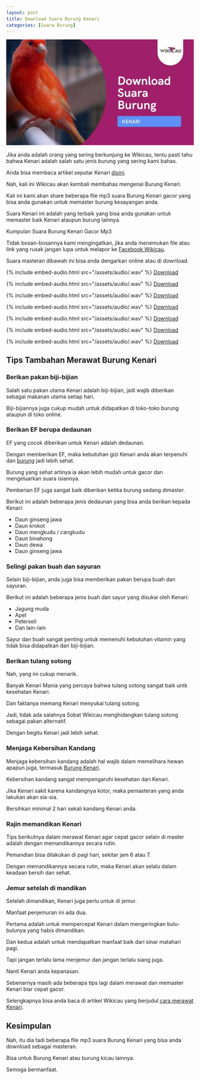 ```yaml
---
layout: post
title: Download Suara Burung Kenari
categories: [Suara Burung]
---
```


![](/images/suara-burung-kenari.webp)

Jika anda adalah orang yang sering berkunjung ke Wikicau, tentu pasti tahu bahwa Kenari adalah salah satu jenis burung yang sering kami bahas.

Anda bisa membaca artikel seputar Kenari [disini](https://wikicau.com/?s=kenari).

Nah, kali ini Wikicau akan kembali membahas mengenai Burung Kenari.

Kali ini kami akan share beberapa file mp3 suara Burung Kenari gacor yang bisa anda gunakan untuk memaster burung kesayangan anda.

Suara Kenari ini adalah yang terbaik yang bisa anda gunakan untuk memaster baik Kenari ataupun burung lainnya.

Kumpulan Suara Burung Kenari Gacor Mp3

Tidak bosan-bosannya kami mengingatkan, jika anda menemukan file atau link yang rusak jangan lupa untuk melapor ke [Facebook Wikicau](https://www.facebook.com/wikicau).

Suara masteran dibawah ini bisa anda dengarkan online atau di download.

{% include embed-audio.html src="/assets/audio/<audio-source-name>.wav" %}
[Download](https://bit.ly/2J0jjWr)

{% include embed-audio.html src="/assets/audio/<audio-source-name>.wav" %}
[Download](https://bit.ly/2ZxFLge)

{% include embed-audio.html src="/assets/audio/<audio-source-name>.wav" %}
[Download](https://bit.ly/2L7zW56)

{% include embed-audio.html src="/assets/audio/<audio-source-name>.wav" %}
[Download](https://bit.ly/2IvSFpl)

{% include embed-audio.html src="/assets/audio/<audio-source-name>.wav" %}
[Download](https://bit.ly/2Zzn63N)

{% include embed-audio.html src="/assets/audio/<audio-source-name>.wav" %}
[Download](https://bit.ly/2L7niU2)

{% include embed-audio.html src="/assets/audio/<audio-source-name>.wav" %}
[Download](https://bit.ly/2KufUST)

## Tips Tambahan Merawat Burung Kenari

### Berikan pakan biji-bijian

Salah satu pakan utama Kenari adalah biji-bijian, jadi wajib diberikan sebagai makanan utama setiap hari.

Biji-bijiannya juga cukup mudah untuk didapatkan di toko-toko burung ataupun di toko online.

### Berikan EF berupa dedaunan

EF yang cocok diberikan untuk Kenari adalah dedaunan.

Dengan memberikan EF, maka kebutuhan gizi Kenari anda akan terpenuhi dan [burung](https://wikicau.com/kenari-macet-bunyi/) jadi lebih sehat.

Burung yang sehat artinya ia akan lebih mudah untuk gacor dan mengeluarkan suara isiannya.

Pemberian EF juga sangat baik diberikan ketika burung sedang dimaster.

Berikut ini adalah beberapa jenis dedaunan yang bisa anda berikan kepada Kenari:

- Daun ginseng jawa
- Daun krokot
- Daun mengkudu / cangkudu
- Daun binahong
- Daun dewa
- Daun ginseng jawa

### Selingi pakan buah dan sayuran

Selain biji-bijian, anda juga bisa memberikan pakan berupa buah dan sayuran.

Berikut ini adalah beberapa jenis buah dan sayur yang disukai oleh Kenari:

- Jagung muda
- Apel
- Peterseli
- Dan lain-lain

Sayur dan buah sangat penting untuk memenuhi kebutuhan vitamin yang tidak bisa didapatkan dari biji-bijian.

### Berikan tulang sotong

Nah, yang ini cukup menarik.

Banyak Kenari Mania yang percaya bahwa tulang sotong sangat baik untk kesehatan Kenari.

Dan faktanya memang Kenari menyukai tulang sotong.

Jadi, tidak ada salahnya Sobat Wikicau menghidangkan tulang sotong sebagai pakan alternatif.

Dengan begitu Kenari jadi lebih sehat.

### Menjaga Kebersihan Kandang

Menjaga kebersihan kandang adalah hal wajib dalam memelihara hewan apapun juga, termasuk [Burung Kenari](https://wikicau.com/harga-burung-kenari/).

Kebersihan kandang sangat mempengaruhi kesehatan dari Kenari.

Jika Kenari sakit karena kandangnya kotor, maka pemasteran yang anda lakukan akan sia-sia.

Bersihkan minimal 2 hari sekali kandang Kenari anda.

### Rajin memandikan Kenari

Tips berikutnya dalam merawat Kenari agar cepat gacor selain di master adalah dengan memandikannya secara rutin.

Pemandian bisa dilakukan di pagi hari, sekitar jam 6 atau 7.

Dengan memandikannya secara rutin, maka Kenari akan selalu dalam keadaan bersih dan sehat.

### Jemur setelah di mandikan

Setelah dimandikan, Kenari juga perlu untuk di jemur.

Manfaat penjemuran ini ada dua.

Pertama adalah untuk mempercepat Kenari dalam mengeringkan bulu-bulunya yang habis dimandikan.

Dan kedua adalah untuk mendapatkan manfaat baik dari sinar matahari pagi.

Tapi jangan terlalu lama menjemur dan jangan terlalu siang juga.

Nanti Kenari anda kepanasan.

Sebenarnya masih ada beberapa tips lagi dalam merawat dan memaster Kenari biar cepat gacor.

Selengkapnya bisa anda baca di artikel Wikicau yang berjudul [cara merawat Kenari](https://wikicau.com/cara-merawat-kenari/).

## Kesimpulan

Nah, itu dia tadi beberapa file mp3 suara Burung Kenari yang bisa anda download sebagai masteran.

Bisa untuk Burung Kenari atau burung kicau lainnya.

Semoga bermanfaat.